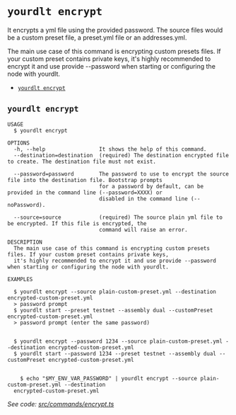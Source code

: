 `yourdlt encrypt`
=================

It encrypts a yml file using the provided password. The source files would be a custom preset file, a preset.yml file or an addresses.yml.

The main use case of this command is encrypting custom presets files. If your custom preset contains private keys, it's highly recommended to encrypt it and use provide --password when starting or configuring the node with yourdlt.

* [`yourdlt encrypt`](#yourdlt-encrypt)

## `yourdlt encrypt`

```
USAGE
  $ yourdlt encrypt

OPTIONS
  -h, --help                 It shows the help of this command.
  --destination=destination  (required) The destination encrypted file to create. The destination file must not exist.

  --password=password        The password to use to encrypt the source file into the destination file. Bootstrap prompts
                             for a password by default, can be provided in the command line (--password=XXXX) or
                             disabled in the command line (--noPassword).

  --source=source            (required) The source plain yml file to be encrypted. If this file is encrypted, the
                             command will raise an error.

DESCRIPTION
  The main use case of this command is encrypting custom presets files. If your custom preset contains private keys, 
  it's highly recommended to encrypt it and use provide --password when starting or configuring the node with yourdlt.

EXAMPLES

  $ yourdlt encrypt --source plain-custom-preset.yml --destination encrypted-custom-preset.yml
  > password prompt
  $ yourdlt start --preset testnet --assembly dual --customPreset encrypted-custom-preset.yml
  > password prompt (enter the same password)
        

  $ yourdlt encrypt --password 1234 --source plain-custom-preset.yml --destination encrypted-custom-preset.yml
  $ yourdlt start --password 1234 --preset testnet --assembly dual --customPreset encrypted-custom-preset.yml


    $ echo "$MY_ENV_VAR_PASSWORD" | yourdlt encrypt --source plain-custom-preset.yml --destination 
  encrypted-custom-preset.yml
```

_See code: [src/commands/encrypt.ts](https://github.com/usingblockchain/yourdlt/blob/v1.4.0/src/commands/encrypt.ts)_
